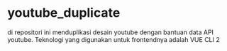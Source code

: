 # youtube_duplicate

di repositori ini menduplikasi desain youtube dengan bantuan data API youtube. Teknologi yang digunakan untuk frontendnya adalah VUE CLI 2

